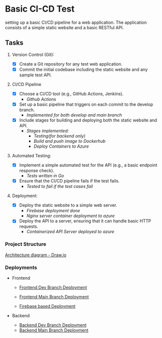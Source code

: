 # Basic CI-CD Test

setting up a basic CI/CD pipeline for a web application. The application consists of a simple static website and a basic RESTful API.

## Tasks

1. Version Control (Git):

    - [x] Create a Git repository for any test web application.
    - [x] Commit the initial codebase including the static website and any sample test API.

2. CI/CD Pipeline

    - [x] Choose a CI/CD tool (e.g., GitHub Actions, Jenkins).
      - _Github Actions_
    - [x] Set up a basic pipeline that triggers on each commit to the develop branch.
      - _Implemented for both develop and main branch_
    - [x] Include stages for building and deploying both the static website and API.
      - _Stages implemented:_
        - _Testing(for backend only)_
        - _Build and push image to Dockerhub_
        - _Deploy Containers to Azure_

3. Automated Testing:

    - [x] Implement a simple automated test for the API (e.g., a basic endpoint response check).
      - _Tests written in Go_
    - [x] Ensure that the CI/CD pipeline fails if the test fails.
      - _Tested to fail if the test cases fail_

4. Deployment:

    - [x] Deploy the static website to a simple web server.
      - _Firebase deployment done_
      - _Nginx server container deployment to azure_
    - [x] Deploy the API to a server, ensuring that it can handle basic HTTP requests.
      - _Containerized API Server deployed to azure_

### Project Structure

[Architecture diagram - Draw.io](https://drive.google.com/file/d/1qU1IhZAexsxA4jlTcJkS5mX_Tzvqf1ez/view?usp=sharing "Architecture diagram")

### Deployments

- Frontend
  - [Frontend Dev Branch Deployment](https://dev-basic-ci-frontend.wonderfulwave-531b1711.centralus.azurecontainerapps.io "frontend Dev")
  - [Frontend Main Branch Deployment](https://basic-ci-frontend.wonderfulwave-531b1711.centralus.azurecontainerapps.io "frontend Main")

  - [Firebase based Deployment](https://dev-basic-ci.web.app/)

- Backend
  - [Backend Dev Branch Deployment](https://dev-basic-ci-cd-backend.wonderfulwave-531b1711.centralus.azurecontainerapps.io "backend Dev")
  - [Backend Main Branch Deployment](https://basic-ci-cd-backend.wonderfulwave-531b1711.centralus.azurecontainerapps.io "backend")
